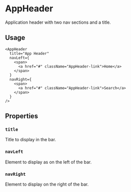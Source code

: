 # AppHeader

Application header with two nav sections and a title.

## Usage

```
<AppHeader
  title="App Header"
  navLeft={
    <span>
      <a href="#" className="AppHeader-link">Home</a>
    </span>
  }
  navRight={
    <span>
      <a href="#" className="AppHeader-link">Search</a>
    </span>
  }
/>
```

## Properties

### `title`

Title to display in the bar.

### `navLeft`

Element to display as on the left of the bar.

### `navRight`

Element to display on the right of the bar.
